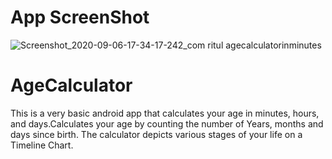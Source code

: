 # App ScreenShot

![Screenshot_2020-09-06-17-34-17-242_com ritul agecalculatorinminutes](https://user-images.githubusercontent.com/53478620/92325410-236f8e80-f068-11ea-8804-cf78603564d8.jpg)

# AgeCalculator
This is a very basic android app that calculates your age in minutes, hours, and days.Calculates your age by counting the number of Years, months and days since birth. The calculator depicts various stages of your life on a Timeline Chart.
